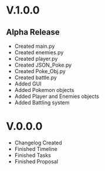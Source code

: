 # V.1.0.0
## Alpha Release
- Created main.py
- Created enemies.py
- Created player.py
- Created JSON_Poke.py
- Created Poke_Obj.py
- Created battle.py
- Added GUI
- Added Pokemon objects
- Added Player and Enemies objects
- Added Battling system

# V.0.0.0
- Changelog Created
- Finished Timeline
- Finished Tasks
- Finished Proposal